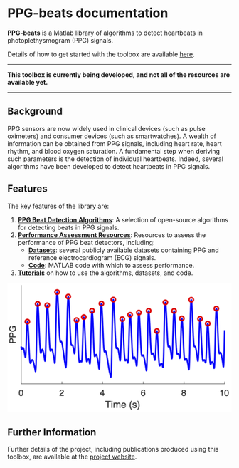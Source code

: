# PPG-beats documentation

**PPG-beats** is a Matlab library of algorithms to detect heartbeats in photoplethysmogram (PPG) signals.

Details of how to get started with the toolbox are available [here](./toolbox/getting_started/).

---

**This toolbox is currently being developed, and not all of the resources are available yet.**

---

## Background

PPG sensors are now widely used in clinical devices (such as pulse oximeters) and consumer devices (such as smartwatches). A wealth of information can be obtained from PPG signals, including heart rate, heart rhythm, and blood oxygen saturation. A fundamental step when deriving such parameters is the detection of individual heartbeats. Indeed, several algorithms have been developed to detect heartbeats in PPG signals.

## Features

The key features of the library are:

1. **[PPG Beat Detection Algorithms](./toolbox/ppg_beat_detectors)**: A selection of open-source algorithms for detecting beats in PPG signals.
2. **[Performance Assessment Resources](./toolbox/performance_assessment)**: Resources to assess the performance of PPG beat detectors, including:
    - **[Datasets](./datasets/summary)**: several publicly available datasets containing PPG and reference electrocardiogram (ECG) signals.
    - **[Code](./toolbox/performance_assessment)**: MATLAB code with which to assess performance.
3. **[Tutorials](./tutorials/summary)** on how to use the algorithms, datasets, and code.

![PPG signal and detected beats](./assets/images/ppg_and_beats.png)

## Further Information

Further details of the project, including publications produced using this toolbox, are available at the [project website](https://peterhcharlton.github.io/project/ppg-beats/).



